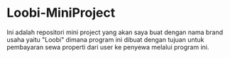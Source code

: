 # Loobi-MiniProject
Ini adalah repositori mini project yang akan saya buat dengan nama brand usaha yaitu "Loobi" dimana program ini dibuat dengan tujuan untuk pembayaran sewa properti dari user ke penyewa melalui program ini.
